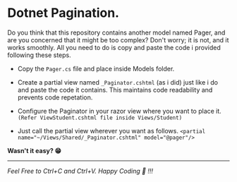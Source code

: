 # Dotnet Pagination.

Do you think that this repository contains another model named Pager, and are you concerned that it might be too complex? Don't worry; it is not, and it works smoothly.  All you need to do is copy and paste the code i provided following these steps.

- Copy the `Pager.cs` file and place inside Models folder. 
- Create a partial view named `_Paginator.cshtml` (as i did) just like i do and paste the code it contains. This maintains code readability and prevents code repetation.
- Configure the Paginator in your razor view where you want to place it. `(Refer ViewStudent.cshtml file inside Views/Student)`

- Just call the partial view wherever you want as follows.
    `<partial name="~/Views/Shared/_Paginator.cshtml" model="@pager"/> `

<b>Wasn't it easy? 😁</b> 
<hr>
<i>Feel Free to Ctrl+C and Ctrl+V. Happy Coding 🤞 !!! </i>
